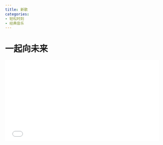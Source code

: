 ```yaml
---
title: 新歌
categories: 
- 轻松时刻
- 经典音乐
---
```


# 一起向未来

<div style="position: relative; width: 100%; height: 0; padding-bottom: 75%;">
<iframe src="//player.bilibili.com/player.html?aid=551156266&bvid=BV18q4y1F7cA&cid=498955936&page=1&high_quality=1&danmaku=0" scrolling="no" border="0" frameborder="no" framespacing="0" allowfullscreen="true" style="position: absolute; width: 100%; height: 70%; Left: 0; top: 0;"></iframe></div>